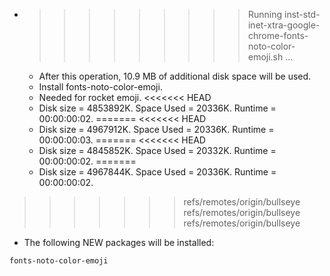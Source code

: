 * >>>>>>>>> Running inst-std-inet-xtra-google-chrome-fonts-noto-color-emoji.sh ...
  * After this operation, 10.9 MB of additional disk space will be used.
  * Install fonts-noto-color-emoji.
  * Needed for rocket emoji.
<<<<<<< HEAD
  * Disk size = 4853892K. Space Used = 20336K. Runtime = 00:00:00:02.
=======
<<<<<<< HEAD
  * Disk size = 4967912K. Space Used = 20336K. Runtime = 00:00:00:03.
=======
<<<<<<< HEAD
  * Disk size = 4845852K. Space Used = 20332K. Runtime = 00:00:00:02.
=======
  * Disk size = 4967844K. Space Used = 20336K. Runtime = 00:00:00:02.
>>>>>>> refs/remotes/origin/bullseye
>>>>>>> refs/remotes/origin/bullseye
>>>>>>> refs/remotes/origin/bullseye
  * The following NEW packages will be installed:
  ```bash
fonts-noto-color-emoji
  ```
